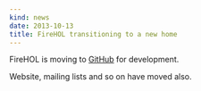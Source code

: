 ```yaml
---
kind: news
date: 2013-10-13
title: FireHOL transitioning to a new home
---
```


FireHOL is moving to [GitHub](https://github.com/firehol/firehol) for
development.

Website, mailing lists and so on have moved also.
